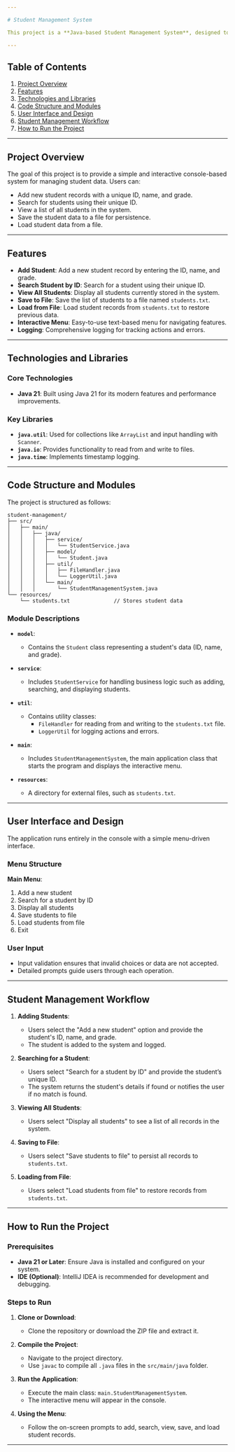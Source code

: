 ```yaml
---

# Student Management System

This project is a **Java-based Student Management System**, designed to facilitate the management of student records. Users can add new students, search for existing students by ID, view all student records, and save/load data to and from a file.

---
```


## Table of Contents

1. [Project Overview](#project-overview)
2. [Features](#features)
3. [Technologies and Libraries](#technologies-and-libraries)
4. [Code Structure and Modules](#code-structure-and-modules)
5. [User Interface and Design](#user-interface-and-design)
6. [Student Management Workflow](#student-management-workflow)
7. [How to Run the Project](#how-to-run-the-project)

---

## Project Overview

The goal of this project is to provide a simple and interactive console-based system for managing student data. Users can:

- Add new student records with a unique ID, name, and grade.
- Search for students using their unique ID.
- View a list of all students in the system.
- Save the student data to a file for persistence.
- Load student data from a file.

---

## Features

- **Add Student**: Add a new student record by entering the ID, name, and grade.
- **Search Student by ID**: Search for a student using their unique ID.
- **View All Students**: Display all students currently stored in the system.
- **Save to File**: Save the list of students to a file named `students.txt`.
- **Load from File**: Load student records from `students.txt` to restore previous data.
- **Interactive Menu**: Easy-to-use text-based menu for navigating features.
- **Logging**: Comprehensive logging for tracking actions and errors.

---

## Technologies and Libraries

### Core Technologies

- **Java 21**: Built using Java 21 for its modern features and performance improvements.

### Key Libraries

- **`java.util`**: Used for collections like `ArrayList` and input handling with `Scanner`.
- **`java.io`**: Provides functionality to read from and write to files.
- **`java.time`**: Implements timestamp logging.

---

## Code Structure and Modules

The project is structured as follows:

```
student-management/
├── src/
│   ├── main/
│   │   ├── java/
│   │   │   ├── service/
│   │   │   │   └── StudentService.java
│   │   │   ├── model/
│   │   │   │   └── Student.java
│   │   │   ├── util/
│   │   │   │   ├── FileHandler.java
│   │   │   │   └── LoggerUtil.java
│   │   │   └── main/
│   │   │       └── StudentManagementSystem.java
└── resources/
    └── students.txt              // Stores student data
```

### Module Descriptions

- **`model`**:
    - Contains the `Student` class representing a student's data (ID, name, and grade).

- **`service`**:
    - Includes `StudentService` for handling business logic such as adding, searching, and displaying students.

- **`util`**:
    - Contains utility classes:
        - `FileHandler` for reading from and writing to the `students.txt` file.
        - `LoggerUtil` for logging actions and errors.

- **`main`**:
    - Includes `StudentManagementSystem`, the main application class that starts the program and displays the interactive menu.

- **`resources`**:
    - A directory for external files, such as `students.txt`.

---

## User Interface and Design

The application runs entirely in the console with a simple menu-driven interface.

### Menu Structure

**Main Menu**:
1. Add a new student
2. Search for a student by ID
3. Display all students
4. Save students to file
5. Load students from file
6. Exit

### User Input

- Input validation ensures that invalid choices or data are not accepted.
- Detailed prompts guide users through each operation.

---

## Student Management Workflow

1. **Adding Students**:
    - Users select the "Add a new student" option and provide the student's ID, name, and grade.
    - The student is added to the system and logged.

2. **Searching for a Student**:
    - Users select "Search for a student by ID" and provide the student’s unique ID.
    - The system returns the student's details if found or notifies the user if no match is found.

3. **Viewing All Students**:
    - Users select "Display all students" to see a list of all records in the system.

4. **Saving to File**:
    - Users select "Save students to file" to persist all records to `students.txt`.

5. **Loading from File**:
    - Users select "Load students from file" to restore records from `students.txt`.

---

## How to Run the Project

### Prerequisites

- **Java 21 or Later**: Ensure Java is installed and configured on your system.
- **IDE (Optional)**: IntelliJ IDEA is recommended for development and debugging.

### Steps to Run

1. **Clone or Download**:
    - Clone the repository or download the ZIP file and extract it.

2. **Compile the Project**:
    - Navigate to the project directory.
    - Use `javac` to compile all `.java` files in the `src/main/java` folder.

3. **Run the Application**:
    - Execute the main class: `main.StudentManagementSystem`.
    - The interactive menu will appear in the console.

4. **Using the Menu**:
    - Follow the on-screen prompts to add, search, view, save, and load student records.

---

